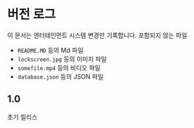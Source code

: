 # 버전 로그
이 문서는 엔터테인먼트 시스템 변경만 기록합니다.
포함되지 않는 파일
- ```README.MD``` 등의 Md 파일
- ```lockscreen.jpg``` 등의 이미지 파일
- ```somefile.mp4``` 등의 비디오 파일
- ```database.json``` 등의 JSON 파일
## 1.0
초기 릴리스